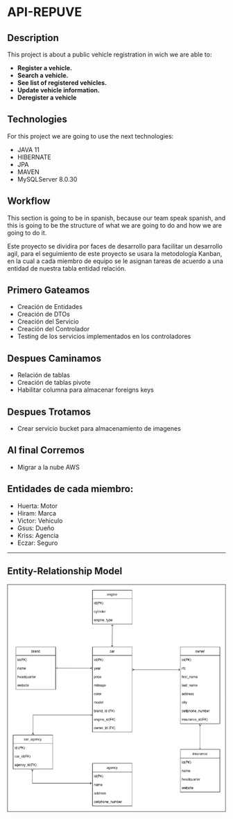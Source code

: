 # API-REPUVE

## Description
This project is about a public vehicle registration in wich we are able to:
  + **Register a vehicle.**
  + **Search a vehicle.**
  + **See list of registered vehicles.**
  + **Update vehicle information.**
  + **Deregister a vehicle**

## Technologies
For this project we are going to use the next technologies:
  + JAVA 11
  + HIBERNATE
  + JPA
  + MAVEN
  + MySQLServer 8.0.30

## Workflow
This section is going to be in spanish, because our team speak spanish, and this is going to be the structure of what we are going to do and how we are going to do it.

Este proyecto se dividira por faces de desarrollo para facilitar un desarrollo agil, para el seguimiento de este proyecto se usara la metodología Kanban, en la cual a cada miembro de equipo se le asignan tareas de acuerdo a una entidad de nuestra tabla entidad relación.

## Primero Gateamos
+ Creación de Entidades
+ Creación de DTOs
+ Creación del Servicio
+ Creación del Controlador
+ Testing de los servicios implementados en los controladores

## Despues Caminamos
+ Relación de tablas
+ Creación de tablas pivote
+ Habilitar columna para almacenar foreigns keys

## Despues Trotamos
+ Crear servicio bucket para almacenamiento de imagenes

## Al final Corremos
+ Migrar a la nube AWS

## Entidades de cada miembro:
  + Huerta: Motor
  + Hiram:  Marca
  + Victor: Vehiculo
  + Gsus:   Dueño
  + Kriss:  Agencia
  + Eczar:  Seguro
  
---------------------

## Entity-Relationship Model
![Entity-Relationship Model](project-info/ERD/diagram.png)

